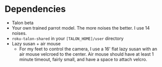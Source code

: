 # Dependencies

- Talon beta
- Your own trained parrot model. The more noises the better. I use 14 noises.
- `roku-talon-shared` in your `[TALON_HOME]/user` directory
- Lazy susan + air mouse
  - For my feet to control the camera, I use a 16' flat lazy susan with an air mouse velcroed to the center. Air mouse should have at least 1 minute timeout, fairly small, and have a space to attach velcro.